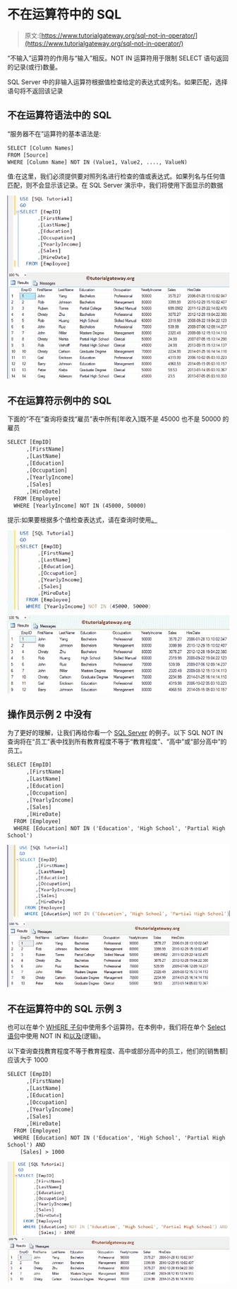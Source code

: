 # 不在运算符中的 SQL

> 原文:[https://www.tutorialgateway.org/sql-not-in-operator/](https://www.tutorialgateway.org/sql-not-in-operator/)

“不输入”运算符的作用与“输入”相反。NOT IN 运算符用于限制 SELECT 语句返回的记录(或行)数量。

SQL Server 中的非输入运算符根据值检查给定的表达式或列名。如果匹配，选择语句将不返回该记录

## 不在运算符语法中的 SQL

“服务器不在”运算符的基本语法是:

```
SELECT [Column Names]
FROM [Source]
WHERE [Column Name] NOT IN (Value1, Value2, ...., ValueN)
```

值:在这里，我们必须提供要对照列名进行检查的值或表达式。如果列名与任何值匹配，则不会显示该记录。在 SQL Server 演示中，我们将使用下面显示的数据

![SQL NOT IN Operator 1](img/827d37365b4f0462ead756b87adf4200.png)

## 不在运算符示例中的 SQL

下面的“不在”查询将查找“雇员”表中所有[年收入]既不是 45000 也不是 50000 的雇员

```
SELECT [EmpID]
      ,[FirstName]
      ,[LastName]
      ,[Education]
      ,[Occupation]
      ,[YearlyIncome]
      ,[Sales]
      ,[HireDate]
  FROM [Employee]
  WHERE [YearlyIncome] NOT IN (45000, 50000)
```

提示:如果要根据多个值检查表达式，请在查询时使用[。](https://www.tutorialgateway.org/sql-in-operator/)

[![SQL NOT IN Operator 2](img/0aa1a68a004cb494876289e7417f10ad.png)](https://www.tutorialgateway.org/sql-in-operator/)

## 操作员示例 2 中没有

为了更好的理解，让我们再给你看一个 [SQL Server](https://www.tutorialgateway.org/sql/) 的例子。以下 SQL NOT IN 查询将在“员工”表中找到所有教育程度不等于“教育程度”、“高中”或“部分高中”的员工。

```
SELECT [EmpID]
      ,[FirstName]
      ,[LastName]
      ,[Education]
      ,[Occupation]
      ,[YearlyIncome]
      ,[Sales]
      ,[HireDate]
  FROM [Employee]
  WHERE [Education] NOT IN ('Education', 'High School', 'Partial High School')
```

![SQL NOT IN Operator 3](img/7e76cb7189cbd888b4d6d7ecf1a22681.png)

## 不在运算符中的 SQL 示例 3

也可以在单个 [WHERE 子句](https://www.tutorialgateway.org/sql-where-clause/)中使用多个运算符。在本例中，我们将在单个 [Select 语句](https://www.tutorialgateway.org/sql-select-statement/)中使用 NOT IN 和[以及](https://www.tutorialgateway.org/sql-and-or-operators/)(逻辑)。

以下查询查找教育程度不等于教育程度、高中或部分高中的员工，他们的[销售额]应该大于 1000

```
SELECT [EmpID]
      ,[FirstName]
      ,[LastName]
      ,[Education]
      ,[Occupation]
      ,[YearlyIncome]
      ,[Sales]
      ,[HireDate]
  FROM [Employee]
  WHERE [Education] NOT IN ('Education', 'High School', 'Partial High School') AND
	[Sales] > 1000
```

![SQL NOT IN Operator 4](img/015408d424992d81c156b58271e4830a.png)